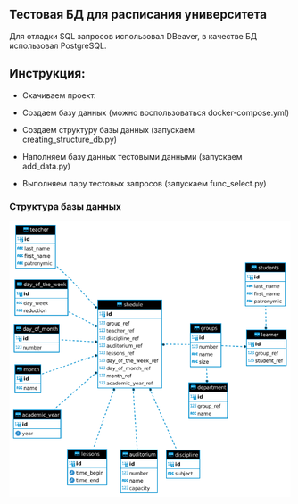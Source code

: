 ## Тестовая БД для расписания университета

Для отладки SQL запросов использовал DBeaver, в качестве БД использовал PostgreSQL.

## Инструкция:

* Скачиваем проект. 

* Создаем базу данных (можно воспользоваться docker-compose.yml) 

* Создаем структуру базы данных (запускаем creating_structure_db.py)

* Наполняем базу данных тестовыми данными (запускаем add_data.py)

* Выполняем пару тестовых запросов (запускаем func_select.py)
### Структура базы данных
![структура базы данных](./university.png "структура базы данных")
